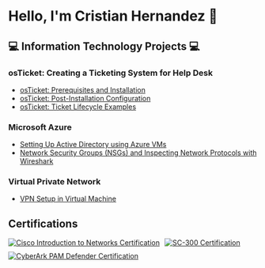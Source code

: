 # Hello, I'm Cristian Hernandez 👋  

## 💻 Information Technology Projects 💻

### osTicket: Creating a Ticketing System for Help Desk
- [osTicket: Prerequisites and Installation](#)
- [osTicket: Post-Installation Configuration](#)
- [osTicket: Ticket Lifecycle Examples](#)

### Microsoft Azure
- [Setting Up Active Directory using Azure VMs](#)
- [Network Security Groups (NSGs) and Inspecting Network Protocols with Wireshark](#)

### Virtual Private Network
- [VPN Setup in Virtual Machine](#)

## Certifications
<div style="display: flex; gap: 10px; flex-wrap: wrap;">

  <!-- Cisco Introduction to Networks Certification -->
  <a href="https://github.com/cristian119/cristian119/blob/main/introductiontonetworks.pdf" target="_blank">
    <img src="https://img.shields.io/badge/-Cisco_Introduction_to_Networks-007ACC?style=for-the-badge" alt="Cisco Introduction to Networks Certification">
  </a>

  <!-- SC-300 Certification -->
  <a href="https://learn.microsoft.com/en-us/certifications/exams/sc-300" target="_blank">
    <img src="https://img.shields.io/badge/-SC--300_Azure_Identity_and_Access_Administrator-7FBA00?style=for-the-badge" alt="SC-300 Certification">
  </a>

  <!-- CyberArk PAM Defender Certification -->
  <a href="https://www.cyberark.com/services/education/certification/pam-defender/" target="_blank">
    <img src="https://img.shields.io/badge/-CyberArk_PAM_Defender-4AC7F4?style=for-the-badge" alt="CyberArk PAM Defender Certification">
  </a>
</div>


